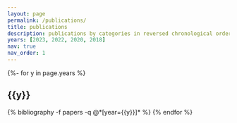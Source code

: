 ```yaml
---
layout: page
permalink: /publications/
title: publications
description: publications by categories in reversed chronological order. generated by jekyll-scholar.
years: [2023, 2022, 2020, 2018]
nav: true
nav_order: 1
---
```

<!-- _pages/publications.md -->
<div class="publications">

{%- for y in page.years %}
  <h2 class="year">{{y}}</h2>
  {% bibliography -f papers -q @*[year={{y}}]* %}
{% endfor %}

</div>
